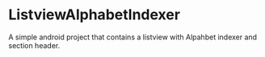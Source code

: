 ListviewAlphabetIndexer
=======================

A simple android project that contains a listview with Alpahbet indexer and section header.
